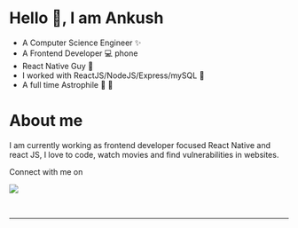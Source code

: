  
<!---
ANKUSHSRJ/ANKUSHSRJ is a ✨ special ✨ repository because its `README.md` (this file) appears on your GitHub profile.
You can click the Preview link to take a look at your changes.
--->
# Hello :wave:, I am Ankush  
- A Computer Science Engineer :sparkles:
- A Frontend Developer :computer: phone
- React Native Guy :new_moon_with_face:
- I worked with ReactJS/NodeJS/Express/mySQL 🐍
- A full time Astrophile :rocket: :milky_way:

# About me
I am currently working as frontend developer focused React Native and react JS, I love to code, watch movies and find vulnerabilities in websites.

 



<p>Connect with me on
<br>	
 
<a target="_blank" href="https://twitter.com/ankushsrj"><img src="https://img.shields.io/badge/-Twitter-1DA1F2?style=for-the-badge&logo=Twitter&logoColor=white"></img></a>

<br>
</p>

------

 
 
